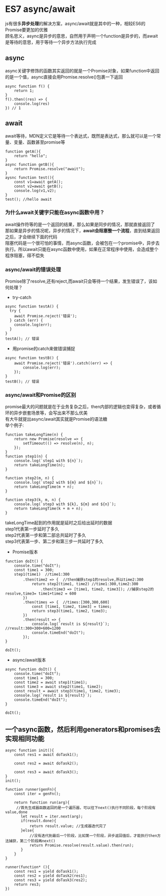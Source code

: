 # ES7 async/await
js有很多**异步处理**的解决方案，async/await就是其中的一种，相较ES6的Promise要更加的优雅  
顾名思义，async是异步的意思，自然用于声明一个function是异步的，而await是等待的意思，用于等待一个异步方法执行完成  
## async
async关键字修饰的函数其实返回的就是一个Promise对象，如果function中返回的是一个值，async直接会用Promise.resolve()包裹一下返回
````
async function f() {
    return 1;
}
f().then((res) => {
    console.log(res)
}) // 1
````
## await
await等待，MDN定义它是等待一个表达式，既然是表达式，那么就可以是一个常量、变量、函数甚至promise等
````
function getA(){
    return "hello";
}
async function getB(){
    return Promise.resolve("await");
}
aysnc function test(){
    const v1=await getA();
    const v2=await getB();
    console.log(v1,v2);
}
test(); //hello await
````
### 为什么await关键字只能在async函数中用？
await操作符等的是一个返回的结果，那么如果是同步的情况，那就直接返回了  
那如果是异步的情况呢，异步的情况下，**await会阻塞整一个流程**，直到结果返回之后，才会继续下面的代码      
阻塞代码是一个很可怕的事情，而async函数，会被包在一个promise中，异步去执行。所以await只能在async函数中使用，如果在正常程序中使用，会造成整个程序阻塞，得不偿失

### async/await的错误处理
Promise除了resolve,还有reject,而await只会等待一个结果，发生错误了，该如何处理？
* try-catch
````
async function testA() {
  try {
    await Promise.reject('错误');
  } catch (err) {
    console.log(err);
  }
}
testA(); // 错误
````
* 用promise的catch来做错误捕捉
````
async function testB() {
    await Promise.reject('错误').catch((err) => {
        console.log(err);
    });
}
testB(); // 错误
````
### async/await和Promise的区别
promise最大的问题就是在于业务复杂之后，then内部的逻辑也变得复杂，或者循环的异步嵌套场景等，会写出来不那么优美  
有大牛就提出async/await其实就是Promise的语法糖  
举个例子:
````
function takeLongTime(n) {
    return new Promise(resolve => {
        setTimeout(() => resolve(n), n);
    });
}
function step1(n) {
    console.log(`step1 with ${n}`);
    return takeLongTime(n);
}

function step2(m, n) {
    console.log(`step2 with ${m} and ${n}`);
    return takeLongTime(m + n);
}

function step3(k, m, n) {
    console.log(`step3 with ${k}, ${m} and ${n}`);
    return takeLongTime(k + m + n);
}
````
takeLongTime起到的作用就是延时之后给出延时的数据  
step1代表第一步延时了多久  
step2代表第一步和第二部总共延时了多久  
step3代表第一步、第二步和第三步一共延时了多久  
* Promise版本
````
function doIt() {
    console.time("doIt");
    const time1 = 300;
    step1(time1)  //time1:300
        .then(time2 => {  //then捕获step1的resolve,所以time2:300
            return step2(time1, time2) //time1:300,time2:300
                .then(time3 => [time1, time2, time3]); //捕获step2的resolve,time3= time1+time2 = 600 
        })
        .then(times => {  //times:[300,300,600]
            const [time1, time2, time3] = times;
            return step3(time1, time2, time3); 
        })
        .then(result => {
            console.log(`result is ${result}`); //result:300+300+600=1200
            console.timeEnd("doIt");
        });
}

doIt();
````
* async/await版本
````
async function doIt() {
    console.time("doIt");
    const time1 = 300;
    const time2 = await step1(time1);
    const time3 = await step2(time1, time2);
    const result = await step3(time1, time2, time3);
    console.log(`result is ${result}`);
    console.timeEnd("doIt");
}

doIt();
````
## 一个async函数，然后利用generators和promises去实现相同功能
````
async function init(){
    const res1 = await doTask1();

    const res2 = await doTask2();

    const res3 = await doTask3();
}
init();
````
````
function runner(genFn){
    const iter = genFn();

    return function run(arg){
     //首先生成器函数返回的是一个遍历器，可以往下next()执行不同阶段，每个阶段有value,done
       let result = iter.next(arg); 
       if(result.done){
           return result.value; //生成器迭代完了
       }else{
           //没有迭代到最后一个阶段，比如第一个阶段，异步返回值后，才能执行then方法捕获，第二个阶段再next()
           return Promise.resolve(result.value).then(run);
       }
    }
}  

runner(function* (){
    const res1 = yield doTask1();
    const res2 = yield doTask2(res1);
    const res3 = yield doTask3(res2);
    return res3;
})
````